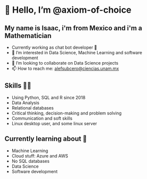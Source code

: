 # 👋 Hello, I’m @axiom-of-choice
## My name is Isaac, i'm from Mexico and i'm a Mathematician
- Currently working as chat bot developer 🤖
- 👀 I’m interested in Data Science, Machine Learning and software development
- 💞️ I’m looking to collaborate on Data Science projects
- 📫 How to reach me: alefsubcero@ciencias.unam.mx

## Skills 👨‍💻
* Using Python, SQL and R since 2018
* Data Analysis
* Relational databases
* Critical thinking, decision-making and problem solving 
* Communication and soft skills
* Linux desktop user, and some linux server

## Currently learning about 🌱
- Machine Learning
- Cloud stuff: Azure and AWS
- No SQL databases
- Data Science
- Software development
<!---
axiom-of-choice/axiom-of-choice is a ✨ special ✨ repository because its `README.md` (this file) appears on your GitHub profile.
You can click the Preview link to take a look at your changes.
--->
